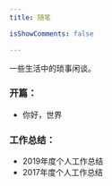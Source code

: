 ```yaml
---
title: 随笔

isShowComments: false

---
```


一些生活中的琐事闲谈。

### 开篇：
 * <router-link to="/blogs/note/你好，世界">你好，世界</router-link>

### 工作总结：
 * <router-link to="/blogs/note/2019年度个人工作总结">2019年度个人工作总结</router-link>
 * <router-link to="/blogs/note/2017年度个人工作总结">2017年度个人工作总结</router-link>
